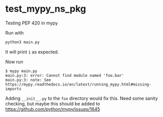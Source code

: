 # test_mypy_ns_pkg
Testing PEP 420 in mypy

Run with

```python
python3 main.py
```

It will print `1` as expected.

Now run 

```
$ mypy main.py
main.py:3: error: Cannot find module named 'foo.bar'
main.py:3: note: See https://mypy.readthedocs.io/en/latest/running_mypy.html#missing-imports
```

Adding `__init__.py` to the `foo` directory would fix this.
Need some sanity checking, but maybe this should be added to https://github.com/python/mypy/issues/1645
